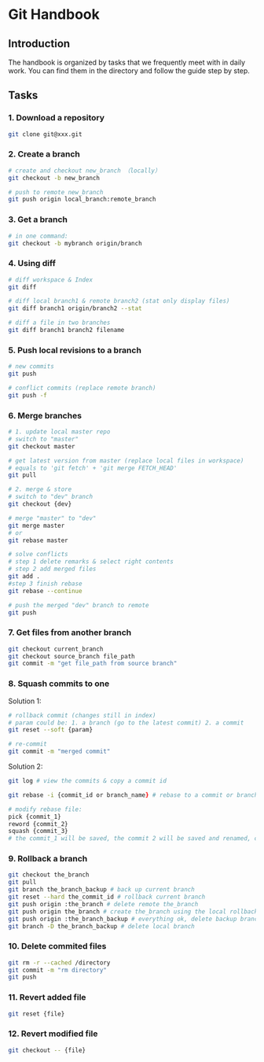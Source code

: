# Git Handbook
## Introduction
The handbook is organized by tasks that we frequently meet with in daily work. You can find them in the directory and follow the guide step by step.  
## Tasks
### 1. Download a repository
```zsh
git clone git@xxx.git
```

### 2. Create a branch
```zsh
# create and checkout new_branch （locally）
git checkout -b new_branch

# push to remote new_branch
git push origin local_branch:remote_branch
```

### 3. Get a branch
```zsh
# in one command:
git checkout -b mybranch origin/branch
```

### 4. Using diff
```zsh
# diff workspace & Index
git diff

# diff local branch1 & remote branch2 (stat only display files)
git diff branch1 origin/branch2 --stat

# diff a file in two branches
git diff branch1 branch2 filename
```

### 5. Push local revisions to a branch
```zsh
# new commits
git push

# conflict commits (replace remote branch)
git push -f
```

### 6. Merge branches
```zsh
# 1. update local master repo
# switch to "master"
git checkout master

# get latest version from master (replace local files in workspace)
# equals to 'git fetch' + 'git merge FETCH_HEAD'
git pull

# 2. merge & store
# switch to "dev" branch
git checkout {dev}

# merge "master" to "dev"
git merge master
# or
git rebase master

# solve conflicts
# step 1 delete remarks & select right contents
# step 2 add merged files
git add .
#step 3 finish rebase
git rebase --continue

# push the merged "dev" branch to remote
git push
```

### 7. Get files from another branch
```zsh
git checkout current_branch
git checkout source_branch file_path
git commit -m "get file_path from source branch"
```

### 8. Squash commits to one
Solution 1:
```zsh
# rollback commit (changes still in index)
# param could be: 1. a branch (go to the latest commit) 2. a commit
git reset --soft {param}

# re-commit
git commit -m "merged commit"
```
Solution 2:
```zsh
git log # view the commits & copy a commit id

git rebase -i {commit_id or branch_name} # rebase to a commit or branch

# modify rebase file:
pick {commit_1}
reword {commit_2}
squash {commit_3}
# the commit_1 will be saved, the commit 2 will be saved and renamed, commit 3 will be squashed
```

### 9. Rollback a branch
```zsh
git checkout the_branch
git pull
git branch the_branch_backup # back up current branch
git reset --hard the_commit_id # rollback current branch
git push origin :the_branch # delete remote the_branch
git push origin the_branch # create the_branch using the local rollbacked branch
git push origin :the_branch_backup # everything ok, delete backup branch
git branch -D the_branch_backup # delete local branch
```

### 10. Delete commited files
```zsh
git rm -r --cached /directory
git commit -m "rm directory"
git push
```

### 11. Revert added file
```zsh
git reset {file}
```

### 12. Revert modified file
```zsh
git checkout -- {file}
```
##